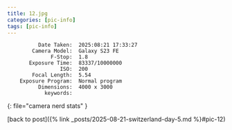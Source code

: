 ```yaml
---
title: 12.jpg
categories: [pic-info]
tags: [pic-info]
---
```


```text
          Date Taken:  2025:08:21 17:33:27
        Camera Model:  Galaxy S23 FE
              F-Stop:  1.8
       Exposure Time:  83337/10000000
                 ISO:  200
        Focal Length:  5.54
    Exposure Program:  Normal program
          Dimensions:  4000 x 3000
            keywords:  
```
{: file="camera nerd stats" }

[back to post]({% link _posts/2025-08-21-switzerland-day-5.md %}#pic-12)